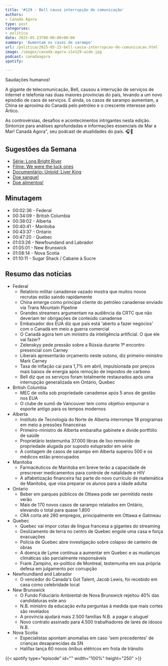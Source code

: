 ```yaml
---
title: '#129 - Bell causa interrupção de comunicação'
authors:
- Canada Agora
type: post
categories:
- politica
date: 2025-05-23T00:00:00+00:00
summary: 'Aumentam os casos de sarampo'
url: /politica/2025-05-23-bell-causa-interrupcao-de-comunicacao.html
image: /images/canada-agora-s1e129-wide.jpg
podcast: canadaagora
spotify: 

---
```


Saudações humanos!

A gigante de telecomunicação, Bell, causou a interrução de serviços de internet e telefonia
nas duas maiores províncias do país, levando a um novo episódio de caos de serviços. E ainda,
os casos de sarampo aumentam, a China se aproxima do Canadá pelo petróleo e o crescente
interesse pelo Ártico.

As controvérsias, desafios e acontecimentos intrigantes nesta edição. Sintonize para análises aprofundadas e informações essenciais de Mar a Mar! Canadá Agora", seu podcast de atualidades do país. 🎧📰

## Sugestões da Semana
- [Série: Long Bright River](https://www.imdb.com/title/tt8332798/)
- [Filme: We were the luck ones](https://www.imdb.com/title/tt9114512/)
- [Documentário: Untold: Liver King](https://www.imdb.com/title/tt36557706/)
- [Doe sangue!](https://blood.ca)
- [Doe alimentos!](https://foodbankscanada.ca)

## Minutagem
- 00:02:36 - Federal
- 00:34:09 - British Columbia
- 00:38:02 - Alberta
- 00:40:41 - Manitoba
- 00:43:37 - Ontario
- 00:47:20 - Quebec
- 01:03:26 - Newfoundand and Labrador
- 01:05:01 - New Brunswick
- 01:08:14 - Nova Scotia
- 01:10:11 - Sugar Shack / Cabane à Sucre

## Resumo das notícias
- Federal
  - Relatório militar canadense vazado mostra que muitos novos recrutas estão saindo rapidamente
  - China emerge como principal cliente do petróleo canadense enviado via Trans Mountain Pipeline
  - Grandes streamers argumentam na audiência da CRTC que não deveriam ter obrigações de conteúdo canadense
  - Embaixador dos EUA diz que país está 'aberto a fazer negócios' com o Canadá em meio a guerra comercial
  - O Canadá agora tem um ministro da inteligência artificial. O que ele vai fazer?
  - Zelenskyy pede pressão sobre a Rússia durante 1º encontro presencial com Carney
  - Liberais apresentarão orçamento neste outono, diz primeiro-ministro Mark Carney
  - Taxa de inflação cai para 1,7% em abril, impulsionada por preços mais baixos de energia após remoção de impostos de carbono
  - Bell diz que os serviços foram totalmente restaurados após uma interrupção generalizada em Ontário, Quebec
- British Columbia
  - MEC de volta sob propriedade canadense após 5 anos de gestão nos EUA
  - O clube de sumô de Vancouver tem como objetivo empurrar o esporte antigo para os tempos modernos
- Alberta
  - Instituto de Tecnologia do Norte de Alberta interrompe 18 programas em meio a pressões financeiras
  - Primeiro-ministro de Alberta embaralha gabinete e divide portfólio de saúde
  - Proprietário testemunha 37.000 libras de lixo removido de propriedade alugada por suposto estuprador em série
  - A contagem de casos de sarampo em Alberta superou 500 e os médicos estão preocupados
- Manitoba
  - Farmacêuticos de Manitoba em breve terão a capacidade de prescrever medicamentos para controle de natalidade e HIV
  - A alfabetização financeira faz parte do novo currículo de matemática de Manitoba, que visa preparar os alunos para a idade adulta
- Ontario
  - Beber em parques públicos de Ottawa pode ser permitido neste verão
  - Mais de 170 novos casos de sarampo relatados em Ontário, elevando o total para quase 1.800
  - CRA corta até 280 empregos, principalmente em Ottawa e Gatineau
- Quebec
  - Quebec vai impor cotas de língua francesa a gigantes do streaming
  - Deslizamento de terra no centro de Quebec engole uma casa e força evacuações
  - Polícia de Quebec abre investigação sobre colapso de canteiro de obras
  - A doença de Lyme continua a aumentar em Quebec e as mudanças climáticas são parcialmente responsáveis
  - Frank Zampino, ex-político de Montreal, testemunha em sua própria defesa em julgamento por corrupção
- Newfoundland and Labrador
  - O vencedor do Canada's Got Talent, Jacob Lewis, foi recebido em casa como celebridade local
- New Brunswick
  - O Fundo Fiduciário Ambiental de Nova Brunswick rejeitou 40% das candidaturas este ano
  - N.B. ministro da educação evita perguntas à medida que mais cortes são revelados
  - A província ajudará mais 2.500 famílias N.B. a pagar o aluguel
  - Novo contrato assinado para 4.500 trabalhadores de lares de idosos N.B.
- Nova Scotia
  - Especialistas apontam anomalias em caso 'sem precedentes' de crianças desaparecidas da SN
  - Halifax lança 60 novos ônibus elétricos em frota de trânsito

{{< spotify type="episode" id="" width="100%" height="250" >}}
